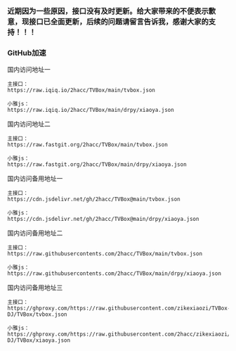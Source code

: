 ### 近期因为一些原因，接口没有及时更新。给大家带来的不便表示歉意，现接口已全面更新，后续的问题请留言告诉我，感谢大家的支持！！！

### GitHub加速
国内访问地址一
```
主接口：
https://raw.iqiq.io/2hacc/TVBox/main/tvbox.json

小雅js：
https://raw.iqiq.io/2hacc/TVBox/main/drpy/xiaoya.json
```
国内访问地址二
```
主接口：
https://raw.fastgit.org/2hacc/TVBox/main/tvbox.json

小雅js：
https://raw.fastgit.org/2hacc/TVBox/main/drpy/xiaoya.json
```
国内访问备用地址一
```
主接口：
https://cdn.jsdelivr.net/gh/2hacc/TVBox@main/tvbox.json

小雅js：
https://cdn.jsdelivr.net/gh/2hacc/TVBox@main/drpy/xiaoya.json
```
国内访问备用地址二
```
主接口：
https://raw.githubusercontents.com/2hacc/TVBox/main/tvbox.json

小雅js：
https://raw.githubusercontents.com/2hacc/TVBox/main/drpy/xiaoya.json
```
国内访问备用地址三
```
主接口：
https://ghproxy.com/https://raw.githubusercontent.com/zikexiaozi/TVBox-DJ/TVBox/tvbox.json

小雅js：
https://ghproxy.com/https://raw.githubusercontent.com/2hacc/zikexiaozi/TVBox-DJ/TVBox/xiaoya.json
```

